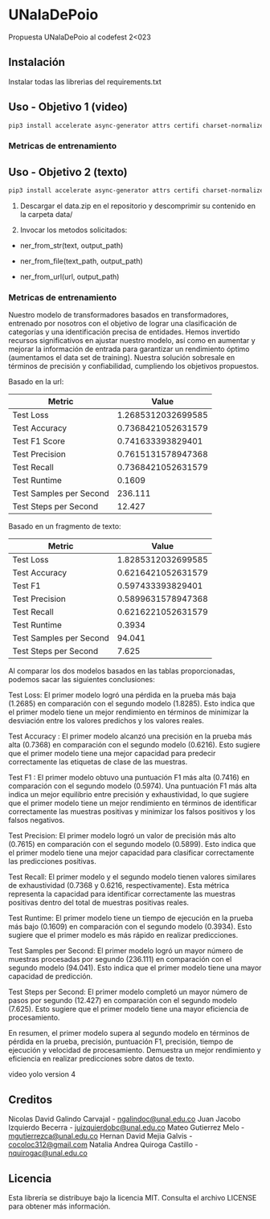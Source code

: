 # UNalaDePoio

Propuesta UNalaDePoio al codefest 2<023

## Instalación

Instalar todas las librerìas del requirements.txt

## Uso - Objetivo 1 (video)

```bash
pip3 install accelerate async-generator attrs certifi charset-normalizer et-xmlfile exceptiongroup filelock fsspec h11 huggingface-hub idna joblib numpy openpyxl packaging pandas Pillow psutil PySocks python-dateutil python-dotenv pytz PyYAML regex requests scikit-learn scipy selenium six sniffio sortedcontainers threadpoolctl tokenizers torch torchaudio torchvision tqdm transformers trio trio-websocket typing_extensions tzdata urllib3 webdriver-manager wsproto

```



### Metricas de entrenamiento



## Uso - Objetivo 2 (texto)

```bash
pip3 install accelerate async-generator attrs certifi charset-normalizer et-xmlfile exceptiongroup filelock fsspec h11 huggingface-hub idna joblib numpy openpyxl packaging pandas Pillow psutil PySocks python-dateutil python-dotenv pytz PyYAML regex requests scikit-learn scipy selenium six sniffio sortedcontainers threadpoolctl tokenizers torch torchaudio torchvision tqdm transformers trio trio-websocket typing_extensions tzdata urllib3 webdriver-manager wsproto

```

1) Descargar el data.zip en el repositorio y descomprimir su contenido en la carpeta data/

2) Invocar los metodos solicitados:

 - ner_from_str(text, output_path) 

 - ner_from_file(text_path, output_path) 

 - ner_from_url(url, output_path) 


### Metricas de entrenamiento
Nuestro modelo de transformadores basados en transformadores, entrenado por nosotros con el objetivo de lograr una clasificación de categorías y una identificación precisa de entidades. Hemos invertido recursos significativos en ajustar nuestro modelo, así como en aumentar y mejorar la información de entrada para garantizar un rendimiento óptimo (aumentamos el data set de training). Nuestra solución sobresale en términos de precisión y confiabilidad, cumpliendo los objetivos propuestos. 

Basado en la url:

| Metric                    | Value                   |
|---------------------------|-------------------------|
| Test Loss                 | 1.2685312032699585      |
| Test Accuracy             | 0.7368421052631579      |
| Test F1 Score             | 0.741633393829401       |
| Test Precision            | 0.7615131578947368      |
| Test Recall               | 0.7368421052631579      |
| Test Runtime              | 0.1609                  |
| Test Samples per Second   | 236.111                 |
| Test Steps per Second     | 12.427                  |

Basado en un fragmento de texto:

| Metric                    | Value                   |
|---------------------------|-------------------------|
| Test Loss                 | 1.8285312032699585      |
| Test Accuracy             | 0.6216421052631579      |
| Test F1                   | 0.597433393829401       |
| Test Precision            | 0.5899631578947368      |
| Test Recall               | 0.6216221052631579      |
| Test Runtime              | 0.3934                  |
| Test Samples per Second   | 94.041                  |
| Test Steps per Second     | 7.625                   |

Al comparar los dos modelos basados en las tablas proporcionadas, podemos sacar las siguientes conclusiones:

Test Loss: El primer modelo logró una pérdida en la prueba más baja (1.2685) en comparación con el segundo modelo (1.8285). Esto indica que el primer modelo tiene un mejor rendimiento en términos de minimizar la desviación entre los valores predichos y los valores reales.

Test Accuracy : El primer modelo alcanzó una precisión en la prueba más alta (0.7368) en comparación con el segundo modelo (0.6216). Esto sugiere que el primer modelo tiene una mejor capacidad para predecir correctamente las etiquetas de clase de las muestras.

Test F1 : El primer modelo obtuvo una puntuación F1 más alta (0.7416) en comparación con el segundo modelo (0.5974). Una puntuación F1 más alta indica un mejor equilibrio entre precisión y exhaustividad, lo que sugiere que el primer modelo tiene un mejor rendimiento en términos de identificar correctamente las muestras positivas y minimizar los falsos positivos y los falsos negativos.

Test Precision: El primer modelo logró un valor de precisión más alto (0.7615) en comparación con el segundo modelo (0.5899). Esto indica que el primer modelo tiene una mejor capacidad para clasificar correctamente las predicciones positivas.

Test Recall: El primer modelo y el segundo modelo tienen valores similares de exhaustividad (0.7368 y 0.6216, respectivamente). Esta métrica representa la capacidad para identificar correctamente las muestras positivas dentro del total de muestras positivas reales.

Test Runtime: El primer modelo tiene un tiempo de ejecución en la prueba más bajo (0.1609) en comparación con el segundo modelo (0.3934). Esto sugiere que el primer modelo es más rápido en realizar predicciones.

Test Samples per Second: El primer modelo logró un mayor número de muestras procesadas por segundo (236.111) en comparación con el segundo modelo (94.041). Esto indica que el primer modelo tiene una mayor capacidad de predicción.

Test Steps per Second: El primer modelo completó un mayor número de pasos por segundo (12.427) en comparación con el segundo modelo (7.625). Esto sugiere que el primer modelo tiene una mayor eficiencia de procesamiento.

En resumen, el primer modelo supera al segundo modelo en términos de pérdida en la prueba, precisión, puntuación F1, precisión, tiempo de ejecución y velocidad de procesamiento. Demuestra un mejor rendimiento y eficiencia en realizar predicciones sobre datos de texto.

video
yolo version 4

## Creditos

Nicolas David Galindo Carvajal - ngalindoc@unal.edu.co
Juan Jacobo Izquierdo Becerra - juizquierdobc@unal.edu.co
Mateo Gutierrez Melo - mgutierrezca@unal.edu.co
Hernan David Mejia Galvis - cocoloc312@gmail.com
Natalia Andrea Quiroga Castillo - nquirogac@unal.edu.co

## Licencia

Esta librería se distribuye bajo la licencia MIT. Consulta el archivo LICENSE para obtener más información.

